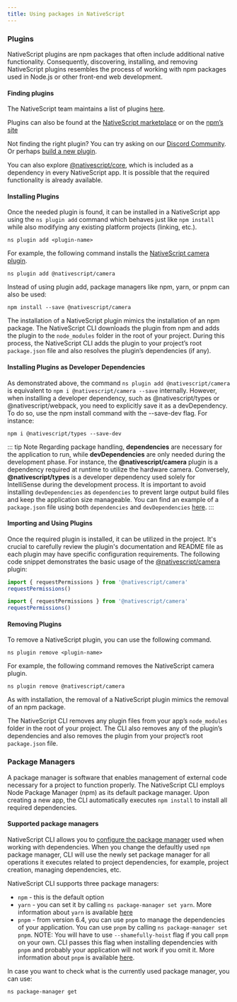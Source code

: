 ```yaml
---
title: Using packages in NativeScript
---
```


### Plugins

NativeScript plugins are npm packages that often include additional native functionality. Consequently, discovering, installing, and removing NativeScript plugins resembles the process of working with npm packages used in Node.js or other front-end web development.

#### Finding plugins

The NativeScript team maintains a list of plugins [here](https://docs.nativescript.org/plugins/index.html).

Plugins can also be found at the [NativeScript marketplace](https://market.nativescript.org/) or on the [npm’s site](https://www.npmjs.com/)

Not finding the right plugin? You can try asking on our [Discord Community](https://nativescript.org/discord). Or perhaps [build a new plugin](/https://docs.nativescript.org/plugins/index.html#developing-your-own-plugins).
<!-- TODO: fix links -->

You can also explore [@nativescript/core](https://docs.nativescript.org/understanding-packages.html#nativescript-core), which is included as a dependency in every NativeScript app. It is possible that the required functionality is already available.

#### Installing Plugins

Once the needed plugin is found, it can be installed in a NativeScript app using the `ns plugin add` command which behaves just like `npm install` while also modifying any existing platform projects (linking, etc.).

```cli
ns plugin add <plugin-name>
```

For example, the following command installs the [NativeScript camera plugin](https://docs.nativescript.org/plugins/camera.html).

```cli
ns plugin add @nativescript/camera
```

Instead of using plugin add, package managers like npm, yarn, or pnpm can also be used:

```cli
npm install --save @nativescript/camera
```

The installation of a NativeScript plugin mimics the installation of an npm package. The NativeScript CLI downloads the plugin from npm and adds the plugin to the `node_modules` folder in the root of your project. During this process, the NativeScript CLI adds the plugin to your project’s root `package.json` file and also resolves the plugin’s dependencies (if any).

#### Installing Plugins as Developer Dependencies

As demonstrated above, the command `ns plugin add @nativescript/camera` is equivalent to `npm i @nativescript/camera --save` internally.  However, when installing a developer dependency, such as @nativescript/types or @nativescript/webpack, you need to explicitly save it as a devDependency.  To do so, use the npm install command with the --save-dev flag. For instance:

```cli
npm i @nativescript/types --save-dev
```

::: tip Note
Regarding package handling, **dependencies** are necessary for the application to run, while **devDependencies** are only needed during the development phase. For instance, the **@nativescript/camera** plugin is a dependency required at runtime to utilize the hardware camera.  Conversely, **@nativescript/types** is a developer dependency used solely for IntelliSense during the development process. It is important to avoid installing `devDependencies` as `dependencies` to prevent large output build files and keep the application size manageable. You can find an example of a `package.json` file using both `dependencies` and `devDependencies` [here](https://github.com/NativeScript/nativescript-sdk-examples-js/blob/master/package.json#L31-L44).
:::

#### Importing and Using Plugins

Once the required plugin is installed, it can be utilized in the project. It's crucial to carefully review the plugin's documentation and README file as each plugin may have specific configuration requirements. The following code snippet demonstrates the basic usage of the [@nativescript/camera](https://docs.nativescript.org/plugins/camera.html) plugin:

```javascript
import { requestPermissions } from '@nativescript/camera'
requestPermissions()
```

```typescript
import { requestPermissions } from '@nativescript/camera'
requestPermissions()
```

#### Removing Plugins

To remove a NativeScript plugin, you can use the following command.

```cli
ns plugin remove <plugin-name>
```

For example, the following command removes the NativeScript camera plugin.

```cli
ns plugin remove @nativescript/camera
```

As with installation, the removal of a NativeScript plugin mimics the removal of an npm package.

The NativeScript CLI removes any plugin files from your app’s `node_modules` folder in the root of your project. The CLI also removes any of the plugin’s dependencies and also removes the plugin from your project’s root `package.json` file.

### Package Managers

A package manager is software that enables management of external code necessary for a project to function properly.  The NativeScript CLI employs Node Package Manager (npm) as its default package manager.  Upon creating a new app, the CLI automatically executes `npm install` to install all required dependencies.

#### Supported package managers

NativeScript CLI allows you to [configure the package manager](/project-structure/nativescript-config-ts#setting-project-package-manager) used when working with dependencies. When you change the defaultly used `npm` package manager, CLI will use the newly set package manager for all operations it executes related to project dependencies, for example, project creation, managing dependencies, etc.

NativeScript CLI supports three package managers:

- `npm` - this is the default option
- `yarn` - you can set it by calling `ns package-manager set yarn`. More information about `yarn` is available [here](https://yarnpkg.com/)
- `pnpm` - from version 6.4, you can use `pnpm` to manage the dependencies of your application. You can use `pnpm` by calling `ns package-manager set pnpm`. NOTE: You will have to use `--shamefully-hoist` flag if you call `pnpm` on your own. CLI passes this flag when installing dependencies with `pnpm` and probably your application will not work if you omit it. More information about `pnpm` is available [here](https://pnpm.js.org/).

In case you want to check what is the currently used package manager, you can use:

```cli
ns package-manager get
```
